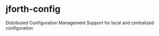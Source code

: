 jforth-config
=============

Distributed Configuration Management Support for local and centralized configuration
